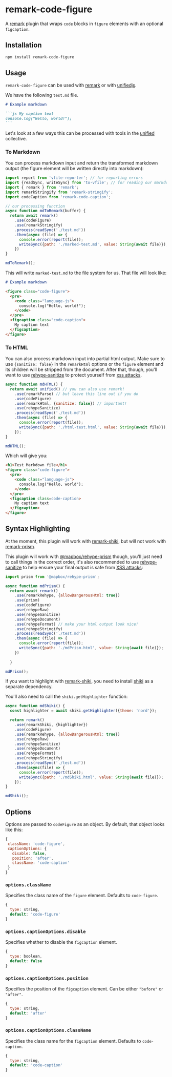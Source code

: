 # remark-code-figure

A [remark](https://unifiedjs.com/explore/package/remark/) plugin that wraps `code` blocks in `figure` elements with an optional `figcaption`.

## Installation

```bash
npm install remark-code-figure
```

## Usage

`remark-code-figure` can be used with [remark](https://unifiedjs.com/explore/package/remark/) or with [unifiedjs](https://unifiedjs.com). 

We have the following `test.md` file.

~~~markdown
# Example markdown

```js My caption text
console.log("Hello, world!");
```
~~~

Let's look at a few ways this can be processed with tools in the [unified](https://unifiedjs.com) collective.

### To Markdown

You can process markdown input and return the transformed markdown output (the figure element will be written directly into markdown):

```js
import report from 'vfile-reporter'; // for reporting errors
import {readSync, writeSync} from 'to-vfile'; // for reading our markdown file
import { remark } from 'remark';
import remarkStringify from 'remark-stringify';
import codeCaption from 'remark-code-caption';

// our processing function
async function mdToRemark(buffer) {
  return await remark()
    .use(codeFigure)
    .use(remarkStringify)
    .process(readSync('./test.md'))
    .then(async (file) => {
      console.error(report(file));
      writeSync({path: './marked-test.md', value: String(await file)});
    })
}

mdToRemark();
```

This will write `marked-test.md` to the file system for us. That file will look like:

~~~markdown
# Example markdown

<figure class="code-figure">
  <pre>
    <code class="language-js">
      console.log("Hello, world!");
    </code>
  </pre>
  <figcaption class="code-caption">
    My caption text
  </figcaption>
</figure>
~~~

### To HTML

You can also process markdown input into partial html output. Make sure to use `{sanitize: false}` in the `remarkHtml` options or the `figure` element and its children will be stripped from the document. After that, though, you'll want to use [rehype-sanitize](https://github.com/rehypejs/rehype-sanitize) to protect yourself from [xss attacks](https://en.wikipedia.org/wiki/Cross-site_scripting).

```js
async function mdHTML() {
  return await unified() // you can also use remark!
    .use(remarkParse) // but leave this line out if you do
    .use(codeFigure)
    .use(remarkHtml, {sanitize: false}) // important!
    .use(rehypeSanitize)
    .process(readSync('./test.md'))
    .then(async (file) => {
      console.error(report(file));
      writeSync({path: './html-test.html', value: String(await file)});
    });
}

mdHTML();
```

Which will give you:

```html
<h1>Test Markdown file</h1>
<figure class="code-figure">
  <pre>
    <code class="language-js">
      console.log("Hello, world");
    </code>
  </pre>
  <figcaption class=code-caption>
    My caption text
  </figcaption>
</figure>
```

## Syntax Highlighting
At the moment, this plugin will work with [remark-shiki](https://github.com/stefanprobst/remark-shiki), but will not work with [remark-prism](https://github.com/sergioramos/remark-prism).

This plugin will work with [@mapbox/rehype-prism](https://github.com/mapbox/rehype-prism) though, you'll just need to call things in the correct order, it's also recommended to use [rehype-sanitize](https://github.com/rehypejs/rehype-sanitize) to help ensure your final output is safe from [XSS attacks](https://en.wikipedia.org/wiki/Cross-site_scripting):

```js
import prism from '@mapbox/rehype-prism';

async function mdPrism() {
  return await remark()
    .use(remarkRehype, {allowDangerousHtml: true})
    .use(prism)
    .use(codeFigure)
    .use(rehypeRaw)
    .use(rehypeSanitize)
    .use(rehypeDocument)
    .use(rehypeFormat) // make your html output look nice!
    .use(rehypeStringify)
    .process(readSync('./test.md'))
    .then(async (file) => {
      console.error(report(file));
      writeSync({path: './mdPrism.html', value: String(await file)});
    })
    
  }

mdPrism();
```

If you want to highlight with [remark-shiki](https://github.com/stefanprobst/remark-shiki), you need to install [shiki](https://github.com/shikijs/shiki) as a separate dependency.

You'll also need to call the `shiki.getHighlighter` function:

```js
async function mdShiki() {
  const highlighter = await shiki.getHighlighter({theme: 'nord'});

  return remark()
    .use(remarkShiki, {highlighter})
    .use(codeFigure)
    .use(remarkRehype, {allowDangerousHtml: true})
    .use(rehypeRaw)
    .use(rehypeSanitize)
    .use(rehypeDocument)
    .use(rehypeFormat)
    .use(rehypeStringify)
    .process(readSync('./test.md'))
    .then(async(file) => {
      console.error(report(file));
      writeSync({path: './mdShiki.html', value: String(await file)});
    });
}

mdShiki();
```

## Options

Options are passed to `codeFigure` as an object. By default, that object looks like this:

```js
{
 className: 'code-figure', 
 captionOptions: {
   disable: false, 
   position: 'after', 
   className: 'code-caption'
 }
}
```

### `options.className`
Specifies the class name of the `figure` element. Defaults to `code-figure`.
```js
{
  type: string,
  default: 'code-figure'
}
```

### `options.captionOptions.disable`
Specifies whether to disable the `figcaption` element.
```js
{
  type: boolean,
  default: false
}
```

### `options.captionOptions.position`
Specifies the position of the `figcaption` element. Can be either `"before"` or `"after"`.
```js
{
  type: string,
  default: 'after'
}
```

### `options.captionOptions.className`
Specifies the class name for the `figcaption` element. Defaults to `code-caption`.
```js
{
  type: string,
  default: 'code-caption'
}
```